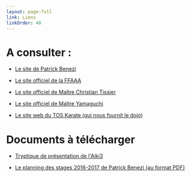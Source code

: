 ```yaml
---
layout: page-full
link: Liens
linkOrder: 40
---
```


# A consulter :

- <a href="http://www.aikido-benezi.com/" target="_blank">Le site de Patrick Benezi</a>

- <a href="http://www.aikido.com.fr/" target="_blank">Le site officiel de la FFAAA</a>

- <a href="http://www.christiantissier.com/" target="_blank">Le site officiel de Maître Christian Tissier</a>

- <a href="http://www.yamaguchi-aikido.com/html/menu.html" target="_blank">Le site officiel de Maître Yamaguchi</a>

- <a href="http://www.toskarate.com/" target="_blank">Le site web du TOS Karate (qui nous fournit le dojo)</a>

# Documents à télécharger

- <a href="/assets/triptyque 2010-2011.pdf" target="_blank">Tryptique de présentation de l'Aiki3</a>

- <a href="http://www.aikido-benezi.com/graphics/stage2016-2017/planning%202016-2017.pdf" target="_blank">Le planning des stages 2016-2017 de Patrick Benezi (au format PDF)</a>
